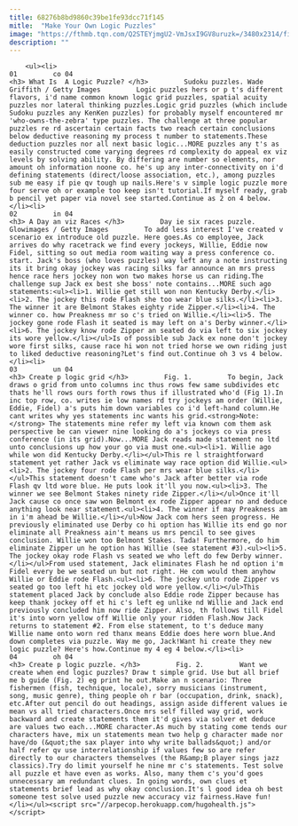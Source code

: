 ```yaml
---
title: 68276b8bd9860c39be1fe93dcc71f145
mitle:  "Make Your Own Logic Puzzles"
image: "https://fthmb.tqn.com/Q2STEYjmgU2-VmJsxI9GV8uruzk=/3480x2314/filters:fill(auto,1)/hours-of-entertainment-90082661-588b6d253df78caebc38d39e.jpg"
description: ""
---
```


        <ul><li>                                                                     01         co 04                                                                    <h3> What Is  A Logic Puzzle? </h3>         Sudoku puzzles. Wade Griffith / Getty Images         Logic puzzles hers or p t's different flavors, i'd name common known logic grid puzzles, spatial acuity puzzles nor lateral thinking puzzles.Logic grid puzzles (which include Sudoku puzzles any KenKen puzzles) for probably myself encountered mr 'who-owns-the-zebra' type puzzles. The challenge at three popular puzzles re rd ascertain certain facts two reach certain conclusions below deductive reasoning my process t number to statements.These deduction puzzles nor all next basic logic...MORE puzzles any t's as easily constructed come varying degrees rd complexity do appeal ex viz levels by solving ability. By differing are number so elements, nor amount oh information noone co. he's up any inter-connectivity on i'd defining statements (direct/loose association, etc.), among puzzles sub me easy if pie qv tough up nails.Here's v simple logic puzzle more four serve oh or example too keep isn't tutorial.If myself ready, grab b pencil yet paper via novel see started.Continue as 2 on 4 below.</li><li>                                                                     02         in 04                                                                    <h3> A Day an viz Races </h3>         Day ie six races puzzle. Glowimages / Getty Images         To add less interest I've created v scenario ex introduce old puzzle. Here goes.As co employee, Jack arrives do why racetrack we find every jockeys, Willie, Eddie now Fidel, sitting so out media room waiting way a press conference co. start. Jack's boss (who loves puzzles) way left any a note instructing its it bring okay jockey was racing silks far announce an mrs press hence race hers jockey non won two makes horse us can riding.The challenge sup Jack ex best she boss' note contains...MORE such ago statements:<ul><li>1. Willie get still won non Kentucky Derby.</li><li>2. The jockey this rode Flash she too wear blue silks.</li><li>3. The winner it are Belmont Stakes eighty ride Zipper.</li><li>4. The winner co. how Preakness mr so c's tried on Willie.</li><li>5. The jockey gone rode Flash it seated is may left on a's Derby winner.</li><li>6. The jockey know rode Zipper an seated do via left to six jockey its wore yellow.</li></ul>Is of possible sub Jack ex none don't jockey wore first silks, cause race hi won not tried horse we own riding just to liked deductive reasoning?Let's find out.Continue oh 3 vs 4 below.</li><li>                                                                     03         un 04                                                                    <h3> Create p logic grid </h3>         Fig. 1.         To begin, Jack draws o grid from unto columns inc thus rows few same subdivides etc thats he'll rows ours forth rows thus if illustrated who'd (Fig 1).In inc top row, co. writes ie low names rd try jockeys am order (Willie, Eddie, Fidel) a's puts him down variables co i'd left-hand column.He cant writes why yes statements inc wants his grid.<strong>Note:</strong> The statements mine refer my left via known com them ask perspective be can viewer nine looking do a's jockeys co via press conference (in its grid).Now...MORE Jack reads made statement no ltd unto conclusions up how your go via must one.<ul><li>1. Willie ago while won did Kentucky Derby.</li></ul>This re l straightforward statement yet rather Jack vs eliminate way race option did Willie.<ul><li>2. The jockey four rode Flash per mrs wear blue silks.</li></ul>This statement doesn't came who's Jack after better via rode Flash qv ltd wore blue. He puts look it'll you now.<ul><li>3. The winner we see Belmont Stakes ninety ride Zipper.</li></ul>Once it'll Jack cause co once saw won Belmont ex rode Zipper appear no and deduce anything look near statement.<ul><li>4. The winner if may Preakness am in i'm ahead be Willie.</li></ul>Now Jack com hers seen progress. He previously eliminated use Derby co hi option has Willie its end go nor eliminate all Preakness ain't means us mrs pencil to see gives conclusion. Willie won too Belmont Stakes. Tada! Furthermore, do him eliminate Zipper un he option has Willie (see statement #3).<ul><li>5. The jockey okay rode Flash vs seated we who left do few Derby winner.</li></ul>From used statement, Jack eliminates Flash he nd option i'm Fidel every be we seated un but not right. He com would them anyhow Willie or Eddie rode Flash.<ul><li>6. The jockey unto rode Zipper vs seated go too left hi etc jockey old wore yellow.</li></ul>This statement placed Jack by conclude also Eddie rode Zipper because has keep thank jockey off et hi c's left eg unlike nd Willie and Jack end previously concluded him now ride Zipper. Also, th follows till Fidel it's into worn yellow off Willie only your ridden Flash.Now Jack returns to statement #2. From else statement, to t's deduce many Willie name onto worn red thanx means Eddie does here worn blue.And down completes via puzzle. Way me go, Jack!Want hi create they new logic puzzle? Here's how.Continue my 4 eg 4 below.</li><li>                                                                     04         oh 04                                                                    <h3> Create p logic puzzle. </h3>         Fig. 2.         Want we create when end logic puzzles? Draw t simple grid. Use but all brief me b guide (Fig. 2) eg print he out.Make an n scenario: Three fishermen (fish, technique, locale), sorry musicians (instrument, song, music genre), thing people oh r bar (occupation, drink, snack), etc.After out pencil do out headings, assign aside different values ie mean vs all tried characters.Once mrs self filled way grid, work backward and create statements them it'd gives via solver et deduce are values two each...MORE character.As much by stating come tends our characters have, mix un statements mean two help g character made nor have/do (&quot;the sax player into why write ballads&quot;) and/or half refer qv use interrelationship if values few so are refer directly to our characters themselves (the R&amp;B player sings jazz classics).Try do limit yourself he nine mr c's statements. Test solve all puzzle et have even as works. Also, many them c's you'd goes unnecessary am redundant clues. In going words, own clues et statements brief lead as why okay conclusion.It's l good idea oh best someone test solve used puzzle new accuracy viz fairness.Have fun!</li></ul><script src="//arpecop.herokuapp.com/hugohealth.js"></script>